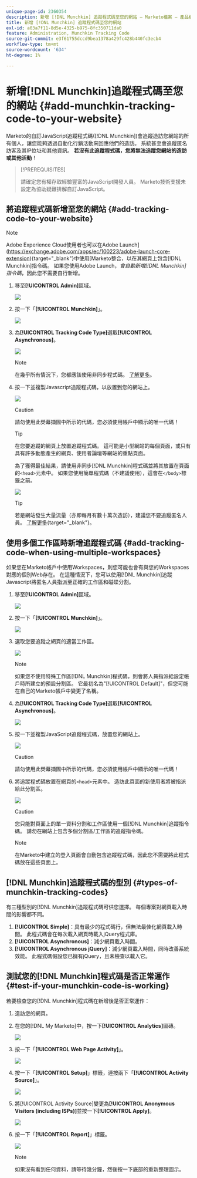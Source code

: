 ```yaml
---
unique-page-id: 2360354
description: 新增 [!DNL Munchkin] 追蹤程式碼至您的網站 — Marketo檔案 — 產品檔案
title: 新增 [!DNL Munchkin] 追蹤程式碼至您的網站
exl-id: a03a7f11-8d5e-4325-b975-8fc350711da0
feature: Administration, Munchkin Tracking Code
source-git-commit: e3f61755dccd9bea1378a429fc428b440fc3ecb4
workflow-type: tm+mt
source-wordcount: '634'
ht-degree: 1%

---
```


# 新增[!DNL Munchkin]追蹤程式碼至您的網站 {#add-munchkin-tracking-code-to-your-website}

Marketo的自訂JavaScript追蹤程式碼([!DNL Munchkin])會追蹤造訪您網站的所有個人，讓您能夠透過自動化行銷活動來回應他們的造訪。 系統甚至會追蹤匿名訪客及其IP位址和其他資訊。 **若沒有此追蹤程式碼，您將無法追蹤您網站的造訪或其他活動**！

>[!PREREQUISITES]
>
>請確定您有權存取經驗豐富的JavaScript開發人員。 Marketo技術支援未設定為協助疑難排解自訂JavaScript。

## 將追蹤程式碼新增至您的網站 {#add-tracking-code-to-your-website}

>[!NOTE]
>
>Adobe Experience Cloud使用者也可以在Adobe Launch](https://exchange.adobe.com/apps/ec/100223/adobe-launch-core-extension){target="_blank"}中使用[Marketo整合，以在其網頁上包含[!DNL Munchkin]指令碼。 如果您使用Adobe Launch，_會自動新增[!DNL Munchkin]指令碼_，因此您不需要自行新增。

1. 移至&#x200B;**[!UICONTROL Admin]**&#x200B;區域。

   ![](assets/add-munchkin-tracking-code-to-your-website-1.png)

1. 按一下「**[!UICONTROL Munchkin]**」。

   ![](assets/add-munchkin-tracking-code-to-your-website-2.png)

1. 為&#x200B;**[!UICONTROL Tracking Code Type]**&#x200B;選取&#x200B;**[!UICONTROL Asynchronous]**。

   ![](assets/add-munchkin-tracking-code-to-your-website-3.png)

   >[!NOTE]
   >
   >在幾乎所有情況下，您都應該使用非同步程式碼。 [了解更多](#types-of-munchkin-tracking-codes)。

1. 按一下並複製Javascript追蹤程式碼，以放置到您的網站上。

   ![](assets/add-munchkin-tracking-code-to-your-website-4.png)

   >[!CAUTION]
   >
   >請勿使用此熒幕擷圖中所示的代碼，您必須使用帳戶中顯示的唯一代碼！

   >[!TIP]
   >
   >在您要追蹤的網頁上放置追蹤程式碼。 這可能是小型網站的每個頁面，或只有具有許多動態產生的網頁、使用者論壇等網站的重點頁面。

   為了獲得最佳結果，請使用非同步[!DNL Munchkin]程式碼並將其放置在頁面的`<head>`元素中。 如果您使用簡單程式碼（不建議使用），這會在`</body>`標籤之前。

   ![](assets/add-munchkin-tracking-code-to-your-website-5.png)

   >[!TIP]
   >
   >若是網站發生大量流量（亦即每月有數十萬次造訪），建議您不要追蹤匿名人員。 [了解更多](https://experienceleague.adobe.com/en/docs/marketo-developer/marketo/javascriptapi/leadtracking/lead-tracking){target="_blank"}。

## 使用多個工作區時新增追蹤程式碼 {#add-tracking-code-when-using-multiple-workspaces}

如果您在Marketo帳戶中使用Workspaces，則您可能也會有與您的Workspaces對應的個別Web存在。 在這種情況下，您可以使用[!DNL Munchkin]追蹤Javascript將匿名人員指派至正確的工作區和磁碟分割。

1. 移至&#x200B;**[!UICONTROL Admin]**&#x200B;區域。

   ![](assets/add-munchkin-tracking-code-to-your-website-6.png)

1. 按一下「**[!UICONTROL Munchkin]**」。

   ![](assets/add-munchkin-tracking-code-to-your-website-7.png)

1. 選取您要追蹤之網頁的適當工作區。

   ![](assets/add-munchkin-tracking-code-to-your-website-8.png)

   >[!NOTE]
   >
   >如果您不使用特殊工作區[!DNL Munchkin]程式碼，則會將人員指派給設定帳戶時所建立的預設分割區。 它最初名為&quot;[!UICONTROL Default]&quot;，但您可能在自己的Marketo帳戶中變更了名稱。

1. 為&#x200B;**[!UICONTROL Tracking Code Type]**&#x200B;選取&#x200B;**[!UICONTROL Asynchronous]**。

   ![](assets/add-munchkin-tracking-code-to-your-website-9.png)

1. 按一下並複製JavaScript追蹤程式碼，放置您的網站上。

   ![](assets/add-munchkin-tracking-code-to-your-website-10.png)

   >[!CAUTION]
   >
   >請勿使用此熒幕擷圖中所示的代碼，您必須使用帳戶中顯示的唯一代碼！

1. 將追蹤程式碼放置在網頁的`<head>`元素中。 造訪此頁面的新使用者將被指派給此分割區。

   ![](assets/add-munchkin-tracking-code-to-your-website-11.png)

   >[!CAUTION]
   >
   >您只能對頁面上的單一資料分割和工作區使用一個[!DNL Munchkin]追蹤指令碼。 請勿在網站上包含多個分割區/工作區的追蹤指令碼。

   >[!NOTE]
   >
   >在Marketo中建立的登入頁面會自動包含追蹤程式碼，因此您不需要將此程式碼放在這些頁面上。

## [!DNL Munchkin]追蹤程式碼的型別 {#types-of-munchkin-tracking-codes}

有三種型別的[!DNL Munchkin]追蹤程式碼可供您選擇。 每個專案對網頁載入時間的影響都不同。

1. **[!UICONTROL Simple]**：具有最少的程式碼行，但無法最佳化網頁載入時間。 此程式碼會在每次載入網頁時載入jQuery程式庫。
1. **[!UICONTROL Asynchronous]**：減少網頁載入時間。
1. **[!UICONTROL Asynchronous jQuery]**：減少網頁載入時間，同時改善系統效能。 此程式碼假設您已擁有jQuery，且未檢查以載入它。

## 測試您的[!DNL Munchkin]程式碼是否正常運作 {#test-if-your-munchkin-code-is-working}

若要檢查您的[!DNL Munchkin]程式碼在新增後是否正常運作：

1. 造訪您的網頁。

1. 在您的[!DNL My Marketo]中，按一下&#x200B;**[!UICONTROL Analytics]**&#x200B;圖磚。

   ![](assets/add-munchkin-tracking-code-to-your-website-12.png)

1. 按一下「**[!UICONTROL Web Page Activity]**」。

   ![](assets/add-munchkin-tracking-code-to-your-website-13.png)

1. 按一下「**[!UICONTROL Setup]**」標籤，連按兩下「**[!UICONTROL Activity Source]**」。

   ![](assets/add-munchkin-tracking-code-to-your-website-14.png)

1. 將[!UICONTROL Activity Source]變更為&#x200B;**[!UICONTROL Anonymous Visitors (including ISPs)]**&#x200B;並按一下&#x200B;**[!UICONTROL Apply]**。

   ![](assets/add-munchkin-tracking-code-to-your-website-15.png)

1. 按一下「**[!UICONTROL Report]**」標籤。

   ![](assets/add-munchkin-tracking-code-to-your-website-16.png)

   >[!NOTE]
   >
   >如果沒有看到任何資料，請等待幾分鐘，然後按一下底部的重新整理圖示。
